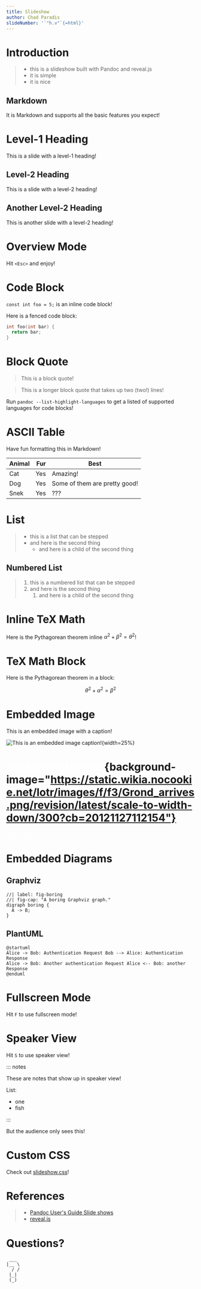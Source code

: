 ```yaml
---
title: Slideshow
author: Chad Paradis
slideNumber: '`"h.v"`{=html}'
---
```


# Introduction

> * this is a slideshow built with Pandoc and reveal.js
> * it is simple
> * it is nice

## Markdown

It is Markdown and supports all the basic features you expect!

# Level-1 Heading

This is a slide with a level-1 heading!

## Level-2 Heading

This is a slide with a level-2 heading!

## Another Level-2 Heading

This is another slide with a level-2 heading!

# Overview Mode

Hit `<Esc>` and enjoy!

# Code Block

`const int foo = 5;` is an inline code block!

Here is a fenced code block:

```c
int foo(int bar) {
  return bar;
}
```

# Block Quote

> This is a block quote!

> This is a longer block quote
> that takes up two (two!) lines!

Run `pandoc --list-highlight-languages` to get a listed of supported languages for code blocks!

# ASCII Table

Have fun formatting this in Markdown!

| Animal | Fur | Best                          |
|:-------|----:|-------------------------------|
| Cat    | Yes | Amazing!                      |
| Dog    | Yes | Some of them are pretty good! |
| Snek   | Yes | ???                           |

# List

> * this is a list that can be stepped
> * and here is the second thing
>   * and here is a child of the second thing

## Numbered List

> 1. this is a numbered list that can be stepped
> 2. and here is the second thing
>    1. and here is a child of the second thing

# Inline TeX Math

Here is the Pythagorean theorem inline $\alpha^2 + \beta^2 = \theta^2$!

# TeX Math Block

Here is the Pythagorean theorem in a block:

$$
\theta^2 + \alpha^2 = \beta^2
$$

# Embedded Image

This is an embedded image with a caption!

![This is an embedded image caption!](https://static.wikia.nocookie.net/cnc_gamepedia_en/images/f/f0/TS_Tiberium_Refinery.png/revision/latest?cb=20180801164026){width=25%}

# <span style="color:white">Background Image</span> {background-image="https://static.wikia.nocookie.net/lotr/images/f/f3/Grond_arrives.png/revision/latest/scale-to-width-down/300?cb=20121127112154"}

<span style="color:white">This text is white!</span>

# Embedded Diagrams

## Graphviz

```{.dot}
//| label: fig-boring
//| fig-cap: "A boring Graphviz graph."
digraph boring {
  A -> B;
}
```

## PlantUML

```{.plantuml caption="This is an image, created by **PlantUML**." width=50%}
@startuml
Alice -> Bob: Authentication Request Bob --> Alice: Authentication Response
Alice -> Bob: Another authentication Request Alice <-- Bob: another Response
@enduml
```

# Fullscreen Mode

Hit `F` to use fullscreen mode!

# Speaker View

Hit `S` to use speaker view!

::: notes

These are notes that show up in speaker view!

List:

* one
* fish

:::

But the audience only sees this!

# Custom CSS

Check out [slideshow.css](slideshow.css)!

# References

> * [Pandoc User's Guide Slide shows](https://pandoc.org/MANUAL.html#slide-shows)
> * [reveal.js](https://revealjs.com/)

# Questions?

```
 ___
|__ \
  / /
 |_|
 (_)
```

[modeline]: # ( vim: set spell spelllang=en_us textwidth=100: )

